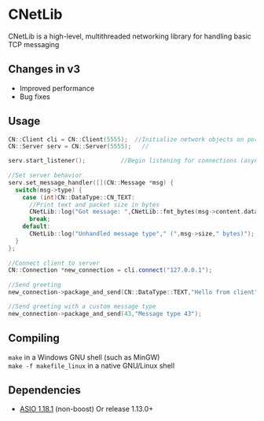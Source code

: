 # CNetLib
CNetLib is a high-level, multithreaded networking library for handling basic TCP messaging 

## Changes in v3
* Improved performance
* Bug fixes

## Usage
```cpp
CN::Client cli = CN::Client(5555);  //Initialize network objects on port 5555
CN::Server serv = CN::Server(5555);   //

serv.start_listener();          //Begin listening for connections (asynchronous)
	
//Set server behavior
serv.set_message_handler([](CN::Message *msg) {
  switch(msg->type) {
    case (int)CN::DataType::CN_TEXT:
      //Print text and packet size in bytes
      CNetLib::log("Got message: ",CNetLib::fmt_bytes(msg->content.data(),msg->size)," (",msg->size," bytes)");
      break;
    default:
      CNetLib::log("Unhandled message type"," (",msg->size," bytes)");
  }
};
	
//Connect client to server
CN::Connection *new_connection = cli.connect("127.0.0.1");
  
//Send greeting
new_connection->package_and_send(CN::DataType::TEXT,"Hello from client");

//Send greeting with a custom message type
new_connection->package_and_send(43,"Message type 43");
```

## Compiling

`make` in a Windows GNU shell (such as MinGW) <br>
`make -f makefile_linux` in a native GNU/Linux shell

## Dependencies
* [ASIO 1.18.1](https://sourceforge.net/projects/asio/files/asio/1.18.1%20%28Stable%29/) (non-boost) Or release 1.13.0+ <br>

